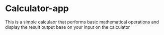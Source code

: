 # Calculator-app

This is a simple calculaor that performs basic mathematical operations and display the result output base on your input on the calculator

